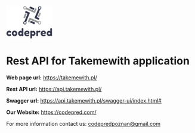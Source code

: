 ![img.png](img.png)

# Rest API for Takemewith application

**Web page url:**
https://takemewith.pl/

**Rest API url:**
https://api.takemewith.pl/

**Swagger url:**
https://api.takemewith.pl/swagger-ui/index.html#


**Our Website:**
https://codepred.com/

For more information contact us:
codepredpoznan@gmail.com
